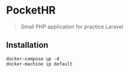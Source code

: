 # PocketHR

> Small PHP application for practice Laravel

## Installation

    docker-compose up -d
    docker-machine ip default